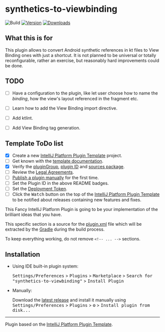 # synthetics-to-viewbinding

![Build](https://github.com/pratclot/synthetics-to-viewbinding/workflows/Build/badge.svg)
[![Version](https://img.shields.io/jetbrains/plugin/v/PLUGIN_ID.svg)](https://plugins.jetbrains.com/plugin/PLUGIN_ID)
[![Downloads](https://img.shields.io/jetbrains/plugin/d/PLUGIN_ID.svg)](https://plugins.jetbrains.com/plugin/PLUGIN_ID)

## What this is for

This plugin allows to convert Android synthetic references in kt files to View Binding ones with just a shortcut.
It is not planned to be universal or totally reconfigurable, rather an exercise, but reasonably hard improvements could be done.

## TODO

- [ ] Have a configuration to the plugin, like let user choose how to name the *binding*, how the view's layout referenced in the fragment etc.
- [ ] Learn how to add the View Binding import directive.
- [ ] Add ktlint. 
- [ ] Add View Binding tag generation. 













## Template ToDo list
- [x] Create a new [IntelliJ Platform Plugin Template][template] project.
- [ ] Get known with the [template documentation][template].
- [x] Verify the [pluginGroup](/gradle.properties), [plugin ID](/src/main/resources/META-INF/plugin.xml) and [sources package](/src/main/kotlin).
- [ ] Review the [Legal Agreements](https://plugins.jetbrains.com/docs/marketplace/legal-agreements.html).
- [ ] [Publish a plugin manually](https://plugins.jetbrains.com/docs/intellij/publishing-plugin.html?from=IJPluginTemplate) for the first time.
- [ ] Set the Plugin ID in the above README badges.
- [ ] Set the [Deployment Token](https://plugins.jetbrains.com/docs/marketplace/plugin-upload.html).
- [ ] Click the <kbd>Watch</kbd> button on the top of the [IntelliJ Platform Plugin Template][template] to be notified about releases containing new features and fixes.

<!-- Plugin description -->
This Fancy IntelliJ Platform Plugin is going to be your implementation of the brilliant ideas that you have.

This specific section is a source for the [plugin.xml](/src/main/resources/META-INF/plugin.xml) file which will be extracted by the [Gradle](/build.gradle.kts) during the build process.

To keep everything working, do not remove `<!-- ... -->` sections. 
<!-- Plugin description end -->

## Installation

- Using IDE built-in plugin system:
  
  <kbd>Settings/Preferences</kbd> > <kbd>Plugins</kbd> > <kbd>Marketplace</kbd> > <kbd>Search for "synthetics-to-viewbinding"</kbd> >
  <kbd>Install Plugin</kbd>
  
- Manually:

  Download the [latest release](https://github.com/pratclot/synthetics-to-viewbinding/releases/latest) and install it manually using
  <kbd>Settings/Preferences</kbd> > <kbd>Plugins</kbd> > <kbd>⚙️</kbd> > <kbd>Install plugin from disk...</kbd>


---
Plugin based on the [IntelliJ Platform Plugin Template][template].

[template]: https://github.com/JetBrains/intellij-platform-plugin-template

